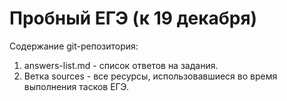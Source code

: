 # Пробный ЕГЭ (к 19 декабря)

Содержание git-репозитория:

1. answers-list.md - список ответов на задания.
2. Ветка sources - все ресурсы, использовавшиеся во время выполнения тасков ЕГЭ.
